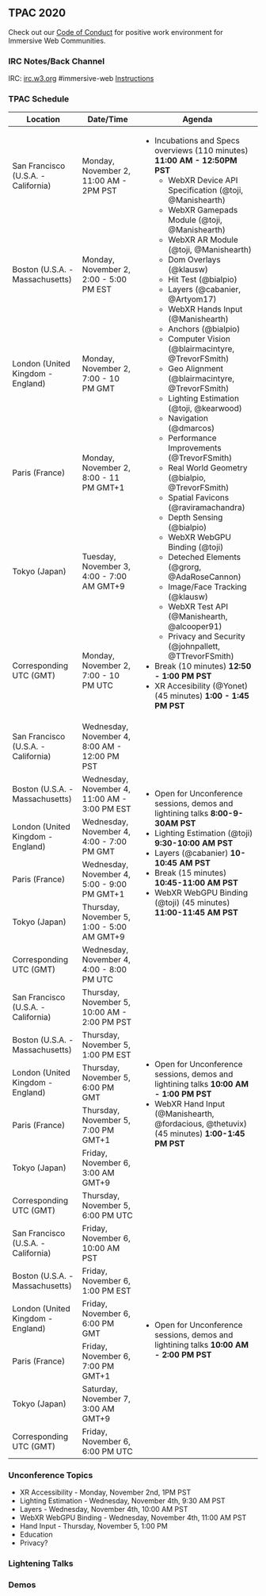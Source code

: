 ## TPAC 2020

Check out our [Code of Conduct](https://www.w3.org/Consortium/cepc/) for positive work environment for Immersive Web Communities.

### IRC Notes/Back Channel

IRC: [irc.w3.org](http://irc.w3.org/?channels=#immersive-web) #immersive-web [Instructions](https://github.com/immersive-web/administrivia/blob/master/IRC.md)

### TPAC Schedule

<table>
    <thead>
        <tr> 
        <th> Location </th> 
        <th> Date/Time </th> 
        <th> Agenda </th> </tr>
         </thead>
    <tbody>
            <tr>
                <tr><td> San Francisco (U.S.A. - California) <td> Monday, November 2, 11:00 AM - 2PM PST 
                <td rowspan="6">
                    <ul>
                        <li>Incubations and Specs overviews (110 minutes)  <b>11:00 AM - 12:50PM PST</b>
                            <ul>
                                <li>WebXR Device API Specification (@toji, @Manishearth)
                                <li>WebXR Gamepads Module (@toji, @Manishearth)
                                <li>WebXR AR Module (@toji, @Manishearth)
                                <li>Dom Overlays (@klausw)
                                <li>Hit Test (@bialpio)
                                <li>Layers (@cabanier, @Artyom17)
                                <li>WebXR Hands Input (@Manishearth)
                                <li>Anchors (@bialpio)
                                <li>Computer Vision (@blairmacintyre, @TrevorFSmith)
                                <li>Geo Alignment (@blairmacintyre, @TrevorFSmith)
                                <li>Lighting Estimation (@toji, @kearwood)
                                <li>Navigation (@dmarcos)
                                <li>Performance Improvements (@TrevorFSmith)
                                <li>Real World Geometry (@bialpio, @TrevorFSmith)
                                <li>Spatial Favicons (@raviramachandra)
                                <li>Depth Sensing (@bialpio)
                                <li>WebXR WebGPU Binding (@toji)
                                <li>Deteched Elements (@grorg, @AdaRoseCannon)
                                <li>Image/Face Tracking (@klausw)
                                <li>WebXR Test API (@Manishearth, @alcooper91)
                                <li>Privacy and Security (@johnpallett, @TTrevorFSmith)
                            </ul>
                        <li>Break (10 minutes) <b>12:50 - 1:00 PM PST</b>
                        <li>XR Accesibility (@Yonet) (45 minutes) <b>1:00 - 1:45 PM PST</b>
                    </ul>
                </td>
                <tr><td> Boston (U.S.A. - Massachusetts) <td> Monday, November 2, 2:00 - 5:00 PM EST
                <tr><td> London (United Kingdom - England) <td> Monday, November 2, 7:00 - 10 PM GMT
                <tr><td> Paris (France) <td> Monday, November 2, 8:00 - 11 PM GMT+1
                <tr><td> Tokyo (Japan) <td> Tuesday, November 3, 4:00 - 7:00 AM GMT+9
                <tr><td> Corresponding UTC (GMT) <td> Monday, November 2, 7:00 - 10 PM UTC
            </tr>
            <tr>
                <tr><td> San Francisco (U.S.A. - California) <td> Wednesday, November 4, 8:00 AM - 12:00 PM PST
                <td rowspan="6">
                    <ul>
                        <li>Open for Unconference sessions, demos and lightining talks <b>8:00-9-30AM PST</b>
                        <li>Lighting Estimation (@toji) <b>9:30-10:00 AM PST</b>
                        <li>Layers (@cabanier)  <b>10-10:45 AM PST</b>
                        <li>Break (15 minutes) <b>10:45-11:00 AM PST</b>
                        <li>WebXR WebGPU Binding (@toji) (45 minutes) <b>11:00-11:45 AM PST</b>
                    </ul>
                </td>
                <tr><td> Boston (U.S.A. - Massachusetts) <td> Wednesday, November 4, 11:00 AM - 3:00 PM EST
                <tr><td> London (United Kingdom - England) <td> Wednesday, November 4, 4:00 - 7:00 PM GMT
                <tr><td> Paris (France) <td> Wednesday, November 4, 5:00 - 9:00 PM GMT+1
                <tr><td> Tokyo (Japan) <td> Thursday, November 5, 1:00 - 5:00 AM GMT+9
                <tr><td> Corresponding UTC (GMT) <td> Wednesday, November 4, 4:00 - 8:00 PM UTC
            </tr>
            <tr>
                <tr><td> San Francisco (U.S.A. - California) <td> Thursday, November 5, 10:00 AM - 2:00 PM PST 
                <td rowspan="6">
                    <ul>
                        <li>Open for Unconference sessions, demos and lightining talks <b>10:00 AM - 1:00 PM PST</b>
                        <li>WebXR Hand Input (@Manishearth, @fordacious, @thetuvix)(45 minutes) <b>1:00-1:45 PM PST</b>
                    </ul>
                </td>
                <tr><td> Boston (U.S.A. - Massachusetts) <td> Thursday, November 5, 1:00 PM EST
                <tr><td> London (United Kingdom - England) <td> Thursday, November 5, 6:00 PM GMT
                <tr><td> Paris (France) <td> Thursday, November 5, 7:00 PM GMT+1
                <tr><td> Tokyo (Japan) <td> Friday, November 6, 3:00 AM GMT+9
                <tr><td> Corresponding UTC (GMT) <td> Thursday, November 5, 6:00 PM UTC
            </tr>
                        <tr>
                <tr><td> San Francisco (U.S.A. - California) <td> Friday, November 6, 10:00 AM PST 
                <td rowspan="6">
                    <ul>
                        <li>Open for Unconference sessions, demos and lightining talks <b>10:00 AM - 2:00 PM PST</b>
                    </ul>
                </td>
                <tr><td> Boston (U.S.A. - Massachusetts) <td> Friday, November 6, 1:00 PM EST
                <tr><td> London (United Kingdom - England) <td> Friday, November 6, 6:00 PM GMT
                <tr><td> Paris (France) <td> Friday, November 6, 7:00 PM GMT+1
                <tr><td> Tokyo (Japan) <td> Saturday, November 7, 3:00 AM GMT+9
                <tr><td> Corresponding UTC (GMT) <td> Friday, November 6, 6:00 PM UTC
            </tr>

 </tbody>
</table>

### Unconference Topics

- XR Accessibility - Monday, November 2nd, 1PM PST
- Lighting Estimation - Wednesday, November 4th, 9:30 AM PST
- Layers - Wednesday, November 4th, 10:00 AM PST
- WebXR WebGPU Binding - Wednesday, November 4th, 11:00 AM PST
- Hand Input - Thursday, November 5, 1:00 PM
- Education
- Privacy?

### Lightening Talks

### Demos
